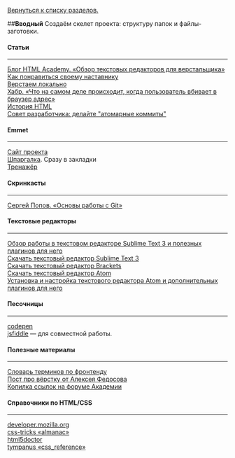 [Вернуться к списку разделов.](../README.md)

##**Вводный**
Создаём скелет проекта: структуру папок и файлы-заготовки.

#### Статьи
----------
[Блог HTML Academy. «Обзор текстовых редакторов для верстальщика»](https://htmlacademy.ru/blog/40)<br>
[Как понравиться своему наставнику](../articles/как-понравиться-своему-наставнику/article.md)<br>
[Верстаем локально](../articles/верстаем-локально/article.md)<br>
[Хабр. «Что на самом деле происходит, когда пользователь вбивает в браузер адрес»](http://habrahabr.ru/company/htmlacademy/blog/254825/)<br>
[История HTML](http://htmleditors.ru/Rasnoe/history/history1.html)<br>
[Совет разработчика: делайте "атомарные коммиты"](../articles/атомарные-коммиты/article.md)

#### Emmet
----------
[Cайт проекта](http://emmet.io)<br>
[Шпаргалка](http://docs.emmet.io/cheat-sheet/). Cразу в закладки<br>
[Тренажёр](http://epixx.ru/emmet)<br>

#### Скринкасты
----------
[Сергей Попов. «Основы работы с Git»](https://youtu.be/Oyj5yVVrT4Q)<br>

#### Текстовые редакторы
----------
[Обзор работы в текстовом редакторе Sublime Text 3 и полезных плагинов для него](http://aalexeev239.github.io/sublime-presentation/)<br>
[Скачать текстовый редактор Sublime Text 3](http://www.sublimetext.com/3)<br>
[Скачать текстовый редактор Brackets](http://brackets.io/)<br>
[Скачать текстовый редактор Atom](https://atom.io/)<br>
[Установка и настройка текстового редактора Atom и дополнительных плагинов для него](https://medium.com/@zakharday/используем-atom-для-первой-вёрстки-8e2ff7aa9ffe#.rcm2b3p0r)<br>

#### Песочницы
----------
[codepen](http://codepen.io/)<br>
[jsfiddle](https://jsfiddle.net) — для совместной работы.<br>

#### Полезные материалы
----------
[Словарь терминов по фронтенду](https://github.com/web-standards-ru/dictionary)<br>
[Пост про вёрстку от Алексея Федосова](https://vk.com/wall300030_7828)<br>
[Копилка ссылок на форуме Академии](http://discuss.htmlacademy.ru/t/poleznye-ssylki-i-materialy/378)<br>

#### Справочники по HTML/CSS
----------
[developer.mozilla.org](https://developer.mozilla.org/ru)<br>
[css-tricks «almanac»](https://css-tricks.com/almanac)<br>
[html5doctor](http://html5doctor.com/)<br>
[tympanus «css_reference»](http://tympanus.net/codrops/css_reference)<br>
